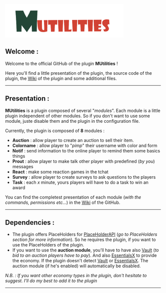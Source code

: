 ![plugin's icon](https://github.com/MachiganMC/MUtilities/blob/main/icon.png?raw=true)


## Welcome :

Welcome to the official GitHub of the plugin **MUtilities** !

Here you'll find a little presentation of the plugin,
the source code of the plugin, the 
[Wiki](https://github.com/MachiganMC/MUtilities/wiki)
of the plugin and some
additional files.
***

## Presentation :

**MUtilities** is a plugin composed of several "*modules*". Each module is a little
plugin independent of other modules. So if you don't want to use some module, juste 
disable them and the plugin in the configuration file.

Currently, the plugin is composed of **8** modules :
* **Auction** : allow player to create an auction to sell their item.
* **Colorname** : allow player to "*pimp*" their username with color and form
* **Notif** :  send information to the online player to remind them some basics things 
* **Prout** : allow player to make talk other player with predefined (*by you*) messages
* **React** : make some reaction games in the tchat 
* **Survey** : allow player to create surveys to ask questions to the players
* **Task** : each *x* minute, yours players will have to do a task to win an award


You can find the completest presentation of each module (*with the commands, 
permissions etc...*) in the
[Wiki](https://github.com/MachiganMC/MUtilities/wiki) of the GitHub.
***

## Dependencies :

* The plugin offers PlaceHolders for
[PlaceHolderAPI](https://www.spigotmc.org/resources/placeholderapi.6245/)
  (*go to PlaceHolders section for more information*). So he requires the plugin, if you
want to use the PlaceHolders of the plugin.
* If you want to use the **auction module**, you'll have to have also 
[Vault](https://www.spigotmc.org/resources/vault.34315/) (*to bid to an auction
players have to pay*). And also
[EssentialsX](https://www.spigotmc.org/resources/essentialsx.9089/)
to provide the economy. If the plugin doesn't detect 
[Vault](https://www.spigotmc.org/resources/vault.34315/) or
[EssentialsX](https://www.spigotmc.org/resources/essentialsx.9089/). The auction module
(if he's enabled) will automatically be disabled. 

*N.B. : If you want other economy types in the plugin, don't hesitate to suggest.
I'll do my best to add it to the plugin*
***











